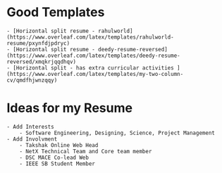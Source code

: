 # Good Templates
	- [Horizontal split resume - rahulworld](https://www.overleaf.com/latex/templates/rahulworld-resume/pxynfdjpdryc)
	- [Horizontal split resume - deedy-resume-reversed](https://www.overleaf.com/latex/templates/deedy-resume-reversed/xmqkrjqqdhqv)
	- [Horizontal split - has extra curricular activities ](https://www.overleaf.com/latex/templates/my-two-column-cv/qmdfhjwnzqqy)
# Ideas for my Resume
	- Add Interests
		- Software Engineering, Designing, Science, Project Management
	- Add Involvment
		- Takshak Online Web Head
		- NetX Technical Team and Core team member
		- DSC MACE Co-lead Web
		- IEEE SB Student Member